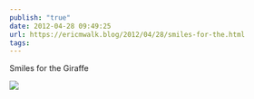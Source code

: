 ```yaml
---
publish: "true"
date: 2012-04-28 09:49:25
url: https://ericmwalk.blog/2012/04/28/smiles-for-the.html
tags: 
---
```


Smiles for the Giraffe

![](https://ericmwalk.blog/uploads/2022/c9b82e28af.jpg)
